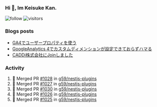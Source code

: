 ### Hi 👋, Im Keisuke Kan.

<!--
**9renpoto/9renpoto** is a ✨ _special_ ✨ repository because its `README.md` (this file) appears on your GitHub profile.

Here are some ideas to get you started:

- 🔭 I’m currently working on ...
- 🌱 I’m currently learning ...
- 👯 I’m looking to collaborate on ...
- 🤔 I’m looking for help with ...
- 💬 Ask me about ...
- 📫 How to reach me: ...
- 😄 Pronouns: ...
- ⚡ Fun fact: ...
-->

![follow](https://img.shields.io/github/followers/9renpoto?label=Follow&style=social)
![visitors](https://komarev.com/ghpvc/?username=9renpoto&label=Profile%20views&color=0e75b6&style=flat)

### Blogs posts

<!-- BLOG-POST-LIST:START -->
- [GA4でユーザープロパティを使う](https://9renpoto.dev/2021/02/21/google-analytics-4-user-properties/)
- [GoogleAnalytics 4でカスタムディメンションが設定できておらずハマる](https://9renpoto.dev/2021/02/13/google-analytics-4/)
- [CADDi株式会社にJoinしました](https://9renpoto.dev/2020/12/05/join/)
<!-- BLOG-POST-LIST:END -->

### Activity

<!--START_SECTION:activity-->
1. 🎉 Merged PR [#1028](https://github.com/g59/nestjs-plugins/pull/1028) in [g59/nestjs-plugins](https://github.com/g59/nestjs-plugins)
2. 🎉 Merged PR [#1027](https://github.com/g59/nestjs-plugins/pull/1027) in [g59/nestjs-plugins](https://github.com/g59/nestjs-plugins)
3. 🎉 Merged PR [#1030](https://github.com/g59/nestjs-plugins/pull/1030) in [g59/nestjs-plugins](https://github.com/g59/nestjs-plugins)
4. 🎉 Merged PR [#1026](https://github.com/g59/nestjs-plugins/pull/1026) in [g59/nestjs-plugins](https://github.com/g59/nestjs-plugins)
5. 🎉 Merged PR [#1025](https://github.com/g59/nestjs-plugins/pull/1025) in [g59/nestjs-plugins](https://github.com/g59/nestjs-plugins)
<!--END_SECTION:activity-->

<!--START_SECTION:waka-->
<!--END_SECTION:waka-->